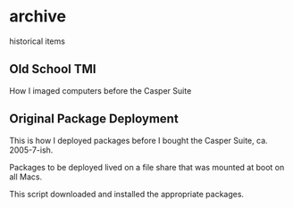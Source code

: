 # archive
historical items

## Old School TMI

How I imaged computers before the Casper Suite

## Original Package Deployment

This is how I deployed packages before I bought the Casper Suite, ca. 2005-7-ish.

Packages to be deployed lived on a file share that was mounted at boot
on all Macs.

This script downloaded and installed the appropriate packages.
